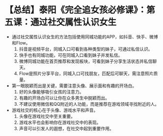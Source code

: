 # 【总结】泰阳《完全追女孩必修课》：第五课：通过社交属性认识女生

-   通过社交属性认识女生的方法包括使用同城功能的APP，如抖音、快手、微博和Flow。
    1.  抖音是视频平台，同城入口可看到各种类型的妹子，可通过私信认识。
    2.  快手也有同城功能，可在同城入口看到妹子并发私信。
    3.  微博同城功能在首页推荐和发现板块，可看到妹子分享生活状态并私信聊天。
    4.  Flow是照片分享平台，同城入口可找朋友，匹配后可聊天，需注意照片质量。
-   第一眼脱颖而出是关键，需要注意头像、展示面和有趣的开场白。
    1.  好的头像能够吸引女孩的注意力。
    2.  有趣的开场白可以让你在众多男生中脱颖而出。
    3.  不建议使用微信和QQ附近的人功能，而是推荐在游戏领域寻找附近的人。
-   游戏社交的核心在于头像、游戏水平和声音。
    1.  头像在游戏社交中至关重要。
    2.  游戏水平也会影响你在游戏社交中的表现。
    3.  声音可以引发人的遐想，在社交中起到重要作用。